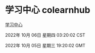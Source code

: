 # 学习中心 colearnhub
[学习中心](http://27.19.32.34:56308/colearnhub/)

2022年 10月 06日 星期四 03:20:02 CST

2022年 10月 05日 星期三 19:20:02 GMT

